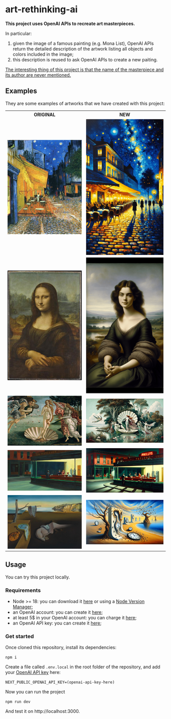 # art-rethinking-ai

**This project uses OpenAI APIs to recreate art masterpieces.**

In particular:
1. given the image of a famous painting (e.g. Mona List), OpenAI APIs return the detailed description of the artwork listing all objects and colors included in the image;
2. this description is reused to ask OpenAI APIs to create a new paiting.

<u>The interesting thing of this project is that the name of the masterpiece and its author are never mentioned.</u>

## Examples

They are some examples of artworks that we have created with this project:

<table>
  <tr>
    <th>ORIGINAL</th>
    <th>NEW</th>
  </tr>
  <tr>
    <td>
      <img src="./examples/cafe-terrace-original.jpg" />
    </td>
    <td>
      <img src="./examples/cafe-terrace-new.png" />
    </td>
  </tr>
  <tr>
    <td>
      <img src="./examples/mona-lisa-original.jpeg" />
    </td>
    <td>
      <img src="./examples/mona-lisa-new.png" />
    </td>
  </tr>
  <tr>
    <td>
      <img src="./examples/the-birth-of-venus-original.jpg" />
    </td>
    <td>
      <img src="./examples/the-birth-of-venus-new.png" />
    </td>
  </tr>
  <tr>
    <td>
      <img src="./examples/nighthawks-original.jpg" />
    </td>
    <td>
      <img src="./examples/nighthawks-new.png" />
    </td>
  </tr>
  <tr>
    <td>
      <img src="./examples/persistance-of-memory-original.jpg" />
    </td>
    <td>
      <img src="./examples/persistance-of-memory-new.png" />
    </td>
  </tr>
</table>

## Usage

You can try this project locally.

### Requirements

- Node >= 18: you can download it [here](https://nodejs.org/) or using a [Node Version Manager](https://github.com/nvm-sh/nvm);
- an OpenAI account: you can create it [here](https://platform.openai.com/signup);
- at least 5$ in your OpenAI account: you can charge it [here](https://platform.openai.com/settings/organization/billing/overview);
- an OpenAI API key: you can create it [here](https://platform.openai.com/api-keys);

### Get started

Once cloned this repository, install its dependencies:

```
npm i
```

Create a file called `.env.local` in the root folder of the repository, and add your [OpenAI API key](https://platform.openai.com/api-keys) here:

```
NEXT_PUBLIC_OPENAI_API_KEY=(openai-api-key-here)
```

Now you can run the project

```
npm run dev
```

And test it on http://localhost:3000.